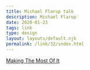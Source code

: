 ```yaml
---
title: Michael Flarup talk
description: Michael Flarup
date: 2020-01-23
tags: link
type: design
layout: layouts/default.njk
permalink: /link/32/index.html
---
```


[Making The Most Of It](https://youtu.be/wf1fk_qMf3c)
